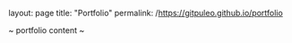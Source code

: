 layout: page
title: "Portfolio"
permalink: /https://gitpuleo.github.io/portfolio


~ portfolio content ~